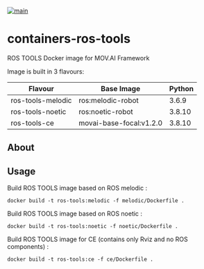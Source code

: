 [![main](https://github.com/MOV-AI/containers-ros-tools/actions/workflows/docker-ci.yml/badge.svg?branch=main)](https://github.com/MOV-AI/containers-ros-tools/actions/workflows/docker-ci.yml)

# containers-ros-tools

ROS TOOLS Docker image for MOV.AI Framework

Image is built in 3 flavours:

| Flavour      | Base Image | Python |
| ------------ | ---------- | ------ |
| ros-tools-melodic | ros:melodic-robot | 3.6.9 |
| ros-tools-noetic | ros:noetic-robot | 3.8.10 |
| ros-tools-ce | movai-base-focal:v1.2.0 | 3.8.10 |

## About

## Usage

Build ROS TOOLS image based on ROS melodic :

    docker build -t ros-tools:melodic -f melodic/Dockerfile .

Build ROS TOOLS image based on ROS noetic :

    docker build -t ros-tools:noetic -f noetic/Dockerfile .

Build ROS TOOLS image for CE (contains only Rviz and no ROS components) :

    docker build -t ros-tools:ce -f ce/Dockerfile .

